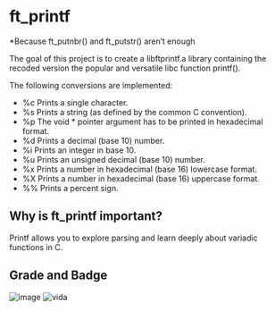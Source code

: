 # ft_printf
*Because ft_putnbr() and ft_putstr() aren’t enough

The goal of this project is to create a libftprintf.a library containing the recoded version the popular and versatile libc function printf(). 

The following conversions are implemented: 

 - %c Prints a single character.  
 - %s Prints a string (as defined by the common C convention).
 - %p The void * pointer argument has to be printed in hexadecimal format.
 - %d Prints a decimal (base 10) number.
 - %i Prints an integer in base 10. 
 - %u Prints an unsigned decimal (base 10) number. 
 - %x Prints a number in hexadecimal (base 16) lowercase format.
 - %X Prints a number in hexadecimal (base 16) uppercase format. 
 - %% Prints a percent sign.

## Why is ft_printf important?

Printf allows you to explore parsing and learn deeply about variadic functions in C.

## Grade and Badge

![image](https://user-images.githubusercontent.com/85964972/132143431-66093bfc-2abc-4ab0-a780-d29c99e15a71.png)
![vida](https://game.42sp.org.br/static/assets/achievements/ft_printfe.png)
